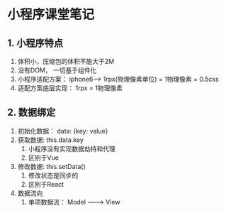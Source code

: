# 小程序课堂笔记

## 1. 小程序特点

1. 体积小，压缩包的体积不能大于2M
2. 没有DOM， 一切基于组件化
3. 小程序适配方案： iphone6--> 1rpx(物理像素单位) = 1物理像素 = 0.5css
4. 适配方案底层实现： 1rpx = 1物理像素

## 2. 数据绑定

1. 初始化数据： data: {key: value}
2. 获取数据: this.data.key
   1. 小程序没有实现数据劫持和代理
   2. 区别于Vue
3. 修改数据: this.setData()
   1. 修改状态是同步的
   2. 区别于React
4. 数据流向
   1. 单项数据流： Model ---> View